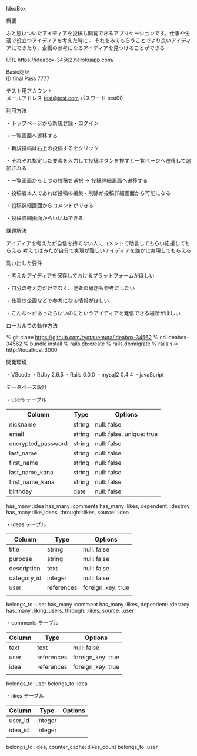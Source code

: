 IdeaBox

概要

ふと思いついたアイディアを投稿し閲覧できるアプリケーションです。仕事や生活で役立つアイディアを考えた時に
、それをみてもらうことでより良いアイディアにできたり、企画の参考になるアイディアを見つけることができる

URL  https://ideabox-34562.herokuapp.com/

Basic認証     
  ID    final
  Pass  7777

テスト用アカウント  
  メールアドレス  test@test.com
  パスワード     test00

利用方法

・トップページから新規登録・ログイン

・一覧画面へ遷移する

・新規投稿は右上の投稿するをクリック

・それぞれ指定した要素を入力して投稿ボタンを押すと一覧ページへ遷移して追加される

・一覧画面から１つの投稿を選択 → 投稿詳細画面へ遷移する

・投稿者本人であれば投稿の編集・削除が投稿詳細画面から可能になる

・投稿詳細画面からコメントができる

・投稿詳細画面からいいねできる

課題解決

アイディアを考えたが自信を持てない人にコメントで助言してもらい応援してもらえる
考えてはみたが自分で実現が難しいアイディアを誰かに実現してもらえる

洗い出した要件

・考えたアイディアを保存しておけるプラットフォームがほしい

・自分の考え方だけでなく、他者の思想も参考にしたい

・仕事の企画などで参考になる情報がほしい

・こんな〜があったらいいのにというアイディアを発信できる場所がほしい

ローカルでの動作方法

% git clone https://github.com/ryotauemura/ideabox-34562
% cd ideabox-34562
% bundle install
% rails db:create
% rails db:migrate
% rails s
 ⇨ http://localhost:3000

 開発環境

・VScode
・RUby 2.6.5
・Rails 6.0.0
・mysql2 0.4.4
・javaScript 

データベース設計

・users テーブル

| Column             | Type       | Options                   |
| ------------------ | ---------- | ------------------------- |
| nickname           | string     | null: false               |
| email              | string     | null: false, unique: true |
| encrypted_password | string     | null: false               |
| last_name          | string     | null: false               |
| first_name         | string     | null: false               |
| last_name_kana     | string     | null: false               |
| first_name_kana    | string     | null: false               |
| birthday           | date       | null: false               |

has_many :idea
has_many :comments
has_many :likes, dependent: :destroy
has_many :like_ideas, through: :likes, source: :idea

・ideas テーブル

| Column              | Type        | Options           |
| ------------------- | ----------- | ----------------- |
| title               | string      | null: false       |
| purpose             | string      | null: false       | 
| description         | text        | null: false       |
| category_id         | integer     | null: false       |
| user                | references  | foreign_key: true |
|                     |             |                   |

belongs_to :user
has_many   :comment
has_many :likes, dependent: :destroy
has_many :liking_users, through: :likes, source: :user

・comments テーブル

| Column              | Type        | Options           |
| ------------------- | ----------- | ----------------- |
| text                | text        | null: false       |
| user                | references  | foreign_key: true |
| idea                | references  | foreign_key: true |
|                     |             |                   |

belongs_to :user
belongs_to :idea

・likes テーブル

| Column              | Type        | Options           |
| ------------------- | ----------- | ----------------- |
| user_id             | integer     |                   |
| idea_id             | integer  |                   |
|                     |             |                   |

belongs_to :idea, counter_cache: :likes_count
belongs_to :user
